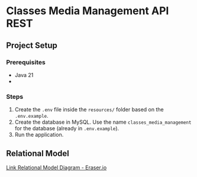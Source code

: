 # Classes Media Management API REST

## Project Setup

### Prerequisites

- Java 21
- 
### Steps

1. Create the `.env` file inside the `resources/` folder based on the `.env.example`.
2. Create the database in MySQL. Use the name `classes_media_management` for the database (already in `.env.example`).
3. Run the application.

## Relational Model

[Link Relational Model Diagram - Eraser.io](https://app.eraser.io/workspace/tfc8DnympFhUYkkW2dZS?origin=share)